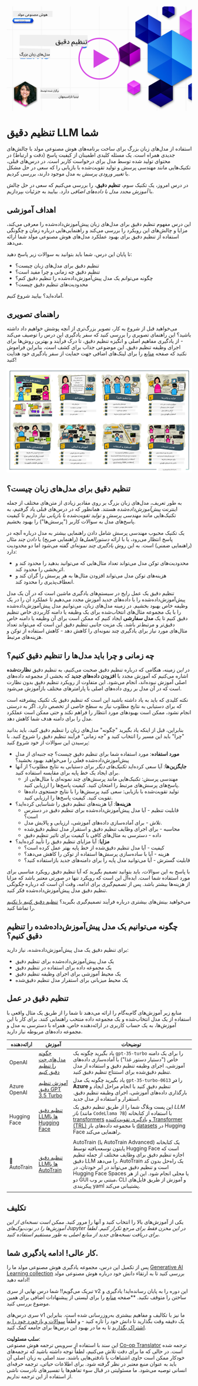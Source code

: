 <!--
CO_OP_TRANSLATOR_METADATA:
{
  "original_hash": "68664f7e754a892ae1d8d5e2b7bd2081",
  "translation_date": "2025-05-20T07:36:58+00:00",
  "source_file": "18-fine-tuning/README.md",
  "language_code": "fa"
}
-->
[![Open Source Models](../../../translated_images/18-lesson-banner.8487555c3e3225eefc1dc84e72c8e00bce1ee76db867a080628fb0fbb04aa0d2.fa.png)](https://aka.ms/gen-ai-lesson18-gh?WT.mc_id=academic-105485-koreyst)

# تنظیم دقیق LLM شما

استفاده از مدل‌های زبان بزرگ برای ساخت برنامه‌های هوش مصنوعی مولد با چالش‌های جدیدی همراه است. یک مسئله کلیدی اطمینان از کیفیت پاسخ (دقت و ارتباط) در محتوای تولید شده توسط مدل برای درخواست کاربر است. در درس‌های قبلی، تکنیک‌هایی مانند مهندسی پرسش و تولید تقویت‌شده با بازیابی را که سعی در حل مشکل با _تغییر ورودی پرسش_ به مدل موجود دارند، بررسی کردیم.

در درس امروز، یک تکنیک سوم، **تنظیم دقیق**، را بررسی می‌کنیم که سعی در حل چالش با _آموزش مجدد مدل با داده‌های اضافی_ دارد. بیایید به جزئیات بپردازیم.

## اهداف آموزشی

این درس مفهوم تنظیم دقیق برای مدل‌های زبان پیش‌آموزش‌داده‌شده را معرفی می‌کند، مزایا و چالش‌های این رویکرد را بررسی می‌کند و راهنمایی‌هایی درباره زمان و چگونگی استفاده از تنظیم دقیق برای بهبود عملکرد مدل‌های هوش مصنوعی مولد شما ارائه می‌دهد.

تا پایان این درس، شما باید بتوانید به سوالات زیر پاسخ دهید:

- تنظیم دقیق برای مدل‌های زبان چیست؟
- تنظیم دقیق چه زمانی و چرا مفید است؟
- چگونه می‌توانم یک مدل پیش‌آموزش‌داده‌شده را تنظیم دقیق کنم؟
- محدودیت‌های تنظیم دقیق چیست؟

آماده‌اید؟ بیایید شروع کنیم.

## راهنمای تصویری

می‌خواهید قبل از شروع به کار، تصویر بزرگ‌تری از آنچه پوشش خواهیم داد داشته باشید؟ این راهنمای تصویری را بررسی کنید که سفر یادگیری این درس را توصیف می‌کند - از یادگیری مفاهیم اصلی و انگیزه تنظیم دقیق، تا درک فرآیند و بهترین روش‌ها برای اجرای وظیفه تنظیم دقیق. این موضوعی جذاب برای کشف است، بنابراین فراموش نکنید که صفحه [منابع](./RESOURCES.md?WT.mc_id=academic-105485-koreyst) را برای لینک‌های اضافی جهت حمایت از سفر یادگیری خود هدایت کنید!

![راهنمای تصویری برای تنظیم دقیق مدل‌های زبان](../../../translated_images/18-fine-tuning-sketchnote.92733966235199dd260184b1aae3a84b877c7496bc872d8e63ad6fa2dd96bafc.fa.png)

## تنظیم دقیق برای مدل‌های زبان چیست؟

به طور تعریف، مدل‌های زبان بزرگ بر روی مقادیر زیادی از متن‌های مختلف از جمله اینترنت _پیش‌آموزش‌داده‌شده_ هستند. همانطور که در درس‌های قبلی یاد گرفتیم، به تکنیک‌هایی مانند _مهندسی پرسش_ و _تولید تقویت‌شده با بازیابی_ نیاز داریم تا کیفیت پاسخ‌های مدل به سوالات کاربر ("پرسش‌ها") را بهبود بخشیم.

یک تکنیک محبوب مهندسی پرسش شامل دادن راهنمایی بیشتر به مدل درباره آنچه در پاسخ انتظار می‌رود، یا با ارائه _دستورالعمل‌ها_ (راهنمایی صریح) یا _دادن چند مثال_ (راهنمایی ضمنی) است. به این روش _یادگیری چند نمونه‌ای_ گفته می‌شود اما دو محدودیت دارد:

- محدودیت‌های توکن مدل می‌تواند تعداد مثال‌هایی که می‌توانید بدهید را محدود کند و اثربخشی را محدود کند.
- هزینه‌های توکن مدل می‌تواند افزودن مثال‌ها به هر پرسش را گران کند و انعطاف‌پذیری را محدود کند.

تنظیم دقیق یک عمل رایج در سیستم‌های یادگیری ماشین است که در آن یک مدل پیش‌آموزش‌داده‌شده را با داده‌های جدید آموزش مجدد می‌دهیم تا عملکرد آن را در یک وظیفه خاص بهبود بخشیم. در زمینه مدل‌های زبان، می‌توانیم مدل پیش‌آموزش‌داده‌شده را با یک مجموعه مثال‌های انتخاب‌شده برای یک وظیفه یا دامنه کاربردی خاص تنظیم دقیق کنیم تا یک **مدل سفارشی** ایجاد کنیم که ممکن است برای آن وظیفه یا دامنه خاص دقیق‌تر و مرتبط‌تر باشد. یک مزیت جانبی تنظیم دقیق این است که می‌تواند تعداد مثال‌های مورد نیاز برای یادگیری چند نمونه‌ای را کاهش دهد - کاهش استفاده از توکن و هزینه‌های مرتبط.

## چه زمانی و چرا باید مدل‌ها را تنظیم دقیق کنیم؟

در _این_ زمینه، هنگامی که درباره تنظیم دقیق صحبت می‌کنیم، به تنظیم دقیق **نظارت‌شده** اشاره می‌کنیم که آموزش مجدد با **افزودن داده‌های جدید** که بخشی از مجموعه داده‌های اصلی آموزش نبوده‌اند، انجام می‌شود. این متفاوت از رویکرد تنظیم دقیق بدون نظارت است که در آن مدل بر روی داده‌های اصلی با پارامترهای مختلف بازآموزش می‌شود.

نکته کلیدی که باید به یاد داشته باشید این است که تنظیم دقیق یک تکنیک پیشرفته است که برای دستیابی به نتایج مطلوب نیاز به سطح خاصی از تخصص دارد. اگر به درستی انجام نشود، ممکن است بهبودهای مورد انتظار را فراهم نکند و حتی ممکن است عملکرد مدل را برای دامنه هدف شما کاهش دهد.

بنابراین، قبل از اینکه یاد بگیرید "چگونه" مدل‌های زبان را تنظیم دقیق کنید، باید بدانید "چرا" باید این مسیر را انتخاب کنید و "چه زمانی" فرآیند تنظیم دقیق را شروع کنید. با پرسیدن این سوالات از خود شروع کنید:

- **مورد استفاده**: مورد استفاده شما برای تنظیم دقیق چیست؟ چه جنبه‌ای از مدل پیش‌آموزش‌داده‌شده فعلی را می‌خواهید بهبود بخشید؟
- **جایگزین‌ها**: آیا سعی کرده‌اید _تکنیک‌های دیگر_ برای دستیابی به نتایج مطلوب؟ از آنها برای ایجاد یک خط پایه برای مقایسه استفاده کنید.
  - مهندسی پرسش: تکنیک‌هایی مانند پرسش‌های چند نمونه‌ای با مثال‌هایی از پاسخ‌های پرسش‌های مرتبط را امتحان کنید. کیفیت پاسخ‌ها را ارزیابی کنید.
  - تولید تقویت‌شده با بازیابی: سعی کنید پرسش‌ها را با نتایج جستجوی داده‌ها تقویت کنید. کیفیت پاسخ‌ها را ارزیابی کنید.
- **هزینه‌ها**: آیا هزینه‌های تنظیم دقیق را شناسایی کرده‌اید؟
  - قابلیت تنظیم - آیا مدل پیش‌آموزش‌داده‌شده برای تنظیم دقیق در دسترس است؟
  - تلاش - برای آماده‌سازی داده‌های آموزشی، ارزیابی و پالایش مدل.
  - محاسبه - برای اجرای وظایف تنظیم دقیق و استقرار مدل تنظیم دقیق‌شده
  - داده - دسترسی به مثال‌های کافی با کیفیت برای تاثیر تنظیم دقیق
- **مزایا**: آیا مزایای تنظیم دقیق را تأیید کرده‌اید؟
  - کیفیت - آیا مدل تنظیم دقیق‌شده از خط پایه بهتر عمل کرده است؟
  - هزینه - آیا با ساده‌سازی پرسش‌ها استفاده از توکن را کاهش می‌دهد؟
  - قابلیت گسترش - آیا می‌توانید مدل پایه را برای دامنه‌های جدید بازاستفاده کنید؟

با پاسخ به این سوالات، باید بتوانید تصمیم بگیرید که آیا تنظیم دقیق رویکرد مناسبی برای مورد استفاده شما است. ایده‌آل این است که رویکرد تنها در صورتی معتبر باشد که مزایا از هزینه‌ها بیشتر باشد. پس از تصمیم‌گیری برای ادامه، وقت آن است که درباره _چگونگی_ تنظیم دقیق مدل پیش‌آموزش‌داده‌شده فکر کنید.

می‌خواهید بینش‌های بیشتری درباره فرآیند تصمیم‌گیری بگیرید؟ [تنظیم دقیق کنیم یا نکنیم](https://www.youtube.com/watch?v=0Jo-z-MFxJs) را تماشا کنید.

## چگونه می‌توانیم یک مدل پیش‌آموزش‌داده‌شده را تنظیم دقیق کنیم؟

برای تنظیم دقیق یک مدل پیش‌آموزش‌داده‌شده، نیاز دارید:

- یک مدل پیش‌آموزش‌داده‌شده برای تنظیم دقیق
- یک مجموعه داده برای استفاده در تنظیم دقیق
- یک محیط آموزشی برای اجرای وظیفه تنظیم دقیق
- یک محیط میزبانی برای استقرار مدل تنظیم دقیق‌شده

## تنظیم دقیق در عمل

منابع زیر آموزش‌های گام‌به‌گام را ارائه می‌دهند تا شما را از طریق یک مثال واقعی با استفاده از یک مدل انتخاب‌شده و یک مجموعه داده منتخب راهنمایی کنند. برای کار با این آموزش‌ها، به یک حساب کاربری در ارائه‌دهنده خاص، همراه با دسترسی به مدل و مجموعه داده‌های مربوطه نیاز دارید.

| ارائه‌دهنده | آموزش                                                                                                                                                                       | توضیحات                                                                                                                                                                                                                                                                                                                                                                                                                        |
| ------------ | ------------------------------------------------------------------------------------------------------------------------------------------------------------------------------ | ---------------------------------------------------------------------------------------------------------------------------------------------------------------------------------------------------------------------------------------------------------------------------------------------------------------------------------------------------------------------------------------------------------------------------------- |
| OpenAI       | [چگونه مدل‌های چت را تنظیم دقیق کنیم](https://github.com/openai/openai-cookbook/blob/main/examples/How_to_finetune_chat_models.ipynb?WT.mc_id=academic-105485-koreyst)                | یاد بگیرید چگونه یک `gpt-35-turbo` را برای یک دامنه خاص ("دستیار دستور غذا") با آماده‌سازی داده‌های آموزشی، اجرای وظیفه تنظیم دقیق و استفاده از مدل تنظیم دقیق‌شده برای استنتاج تنظیم دقیق کنید.                                                                                                                                                                                                                                              |
| Azure OpenAI | [آموزش تنظیم دقیق GPT 3.5 Turbo](https://learn.microsoft.com/azure/ai-services/openai/tutorials/fine-tune?tabs=python-new%2Ccommand-line?WT.mc_id=academic-105485-koreyst) | یاد بگیرید چگونه یک مدل `gpt-35-turbo-0613` را **در Azure** تنظیم دقیق کنید با انجام مراحل ایجاد و بارگذاری داده‌های آموزشی، اجرای وظیفه تنظیم دقیق. استقرار و استفاده از مدل جدید.                                                                                                                                                                                                                                                                 |
| Hugging Face | [تنظیم دقیق LLM‌ها با Hugging Face](https://www.philschmid.de/fine-tune-llms-in-2024-with-trl?WT.mc_id=academic-105485-koreyst)                                               | این پست وبلاگ شما را از طریق تنظیم دقیق یک _LLM باز_ (مانند `CodeLlama 7B`) با استفاده از کتابخانه [transformers](https://huggingface.co/docs/transformers/index?WT.mc_id=academic-105485-koreyst) و [یادگیری تقویت‌کننده Transformer (TRL)](https://huggingface.co/docs/trl/index?WT.mc_id=academic-105485-koreyst]) با مجموعه داده‌های باز [datasets](https://huggingface.co/docs/datasets/index?WT.mc_id=academic-105485-koreyst) در Hugging Face راهنمایی می‌کند. |
|              |                                                                                                                                                                                |                                                                                                                                                                                                                                                                                                                                                                                                                                    |
| 🤗 AutoTrain | [تنظیم دقیق LLM‌ها با AutoTrain](https://github.com/huggingface/autotrain-advanced/?WT.mc_id=academic-105485-koreyst)                                                         | AutoTrain (یا AutoTrain Advanced) یک کتابخانه پایتون توسعه‌یافته توسط Hugging Face است که اجازه تنظیم دقیق برای وظایف مختلف از جمله تنظیم دقیق LLM را می‌دهد. AutoTrain یک راه‌حل بدون کد است و تنظیم دقیق می‌تواند در ابر خودتان، در Hugging Face Spaces یا محلی انجام شود. این از هر دو GUI مبتنی بر وب، CLI و آموزش از طریق فایل‌های پیکربندی yaml پشتیبانی می‌کند.                                                                               |
|              |                                                                                                                                                                                |                                                                                                                                                                                                                                                                                                                                                                                                                                    |

## تکلیف

یکی از آموزش‌های بالا را انتخاب کنید و آنها را مرور کنید. _ممکن است نسخه‌ای از این آموزش‌ها را در نوت‌بوک‌های Jupyter در این مخزن فقط برای مرجع تکرار کنیم. لطفاً برای دریافت نسخه‌های جدید از منابع اصلی به طور مستقیم استفاده کنید_.

## کار عالی! ادامه یادگیری شما.

پس از تکمیل این درس، مجموعه یادگیری هوش مصنوعی مولد ما را [Generative AI Learning collection](https://aka.ms/genai-collection?WT.mc_id=academic-105485-koreyst) بررسی کنید تا به ارتقاء دانش خود درباره هوش مصنوعی مولد ادامه دهید!

تبریک می‌گویم!! شما درس نهایی از سری v2 این دوره را به پایان رسانده‌اید! یادگیری و ساختن را متوقف نکنید. \*\*صفحه [منابع](RESOURCES.md?WT.mc_id=academic-105485-koreyst) را برای لیستی از پیشنهادات اضافی برای همین موضوع بررسی کنید.

سری درس‌های v1 ما نیز با تکالیف و مفاهیم بیشتری به‌روزرسانی شده است. بنابراین یک دقیقه وقت بگذارید تا دانش خود را تازه کنید - و لطفاً [سوالات و بازخورد خود را به اشتراک بگذارید](https://github.com/microsoft/generative-ai-for-beginners/issues?WT.mc_id=academic-105485-koreyst) تا به ما در بهبود این درس‌ها برای جامعه کمک کنید.

**سلب مسئولیت**:  
این سند با استفاده از سرویس ترجمه هوش مصنوعی [Co-op Translator](https://github.com/Azure/co-op-translator) ترجمه شده است. در حالی که ما برای دقت تلاش می‌کنیم، لطفاً توجه داشته باشید که ترجمه‌های خودکار ممکن است حاوی اشتباهات یا نادقتی‌هایی باشند. سند اصلی به زبان اصلی آن باید به عنوان منبع معتبر در نظر گرفته شود. برای اطلاعات حیاتی، ترجمه حرفه‌ای انسانی توصیه می‌شود. ما مسئولیتی در قبال سوء تفاهم‌ها یا تفسیرهای نادرست ناشی از استفاده از این ترجمه نداریم.
